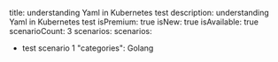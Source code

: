 title: understanding Yaml in Kubernetes test
description: understanding Yaml in Kubernetes test
isPremium: true
isNew: true
isAvailable: true
scenarioCount: 3
scenarios:
scenarios:
  - test scenario 1
"categories": Golang
